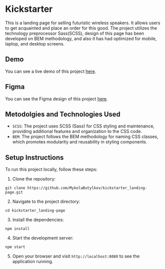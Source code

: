 # Kickstarter
This is a landing page for selling futuristic wireless speakers. It allows users to get acquainted and place an order for this good. The project utilizes the technology preprocessor Sass(SCSS), design of this page has been developed on BEM methodology, and also it has had optimized for mobile, laptop, and desktop screens.

## Demo
You can see a live demo of this project [here](https://mykolabutylkov.github.io/kickstarter_landing-page/).

## Figma
You can see the Figma design of this project [here](https://www.figma.com/file/Ujp7bCFuvuJlkn8TSbQPSZ/Kickstarter_FE-students?type=design&node-id=24223-1607&mode=design&t=ZNJL4TfHvl5hVdAF-0).

## Metodolgies and Technologies Used

- `SCSS`: The project uses SCSS (Sass) for CSS styling and maintenance, providing additional features and organization to the CSS code.
- `BEM`: The project follows the BEM methodology for naming CSS classes, which promotes modularity and reusability in styling components.

## Setup Instructions
To run this project locally, follow these steps:
1. Clone the repository:
```
git clone https://github.com/MykolaButylkov/kickstarter_landing-page.git
```
2. Navigate to the project directory:
```
cd kickstarter_landing-page
```
3. Install the dependencies:
```
npm install
```
4. Start the development server:
```
npm start
```
5. Open your browser and visit `http://localhost:8080` to see the application running.
